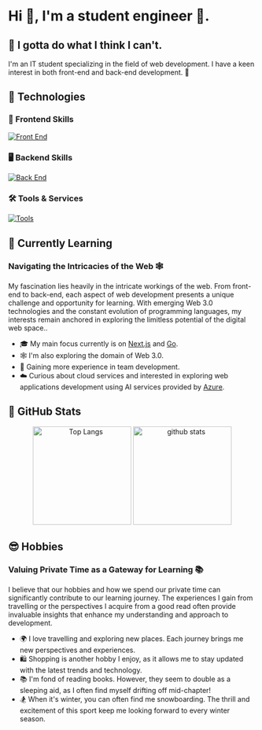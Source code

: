 # Hi 👋, I'm a student engineer 🔰. 

## 🫡 I gotta do what I think I can't.

I'm an IT student specializing in the field of web development. I have a keen interest in both front-end and back-end development. 🚀

## 🥰 Technologies

### 🎨 Frontend Skills
[![Front End](https://skillicons.dev/icons?i=html,css,sass,tailwind,js,ts,react,nextjs,astro,threejs,apollo)](https://skillicons.dev)

### 🖥️ Backend Skills
[![Back End](https://skillicons.dev/icons?i=rails,go,spring,graphql,firebase,supabase)](https://skillicons.dev)

### 🛠️ Tools & Services
[![Tools](https://skillicons.dev/icons?i=idea,github,docker,figma,ai,ps,md)](https://skillicons.dev)

## 🤩 Currently Learning

### Navigating the Intricacies of the Web 🕸️

My fascination lies heavily in the intricate workings of the web. From front-end to back-end, each aspect of web development presents a unique challenge and opportunity for learning. With emerging Web 3.0 technologies and the constant evolution of programming languages, my interests remain anchored in exploring the limitless potential of the digital web space..<br />

- 🎓 My main focus currently is on [Next.js](https://nextjs.org/) and [Go](https://golang.org/).
- 🕸️ I'm also exploring the domain of Web 3.0.
- 🤝 Gaining more experience in team development.
- ☁️ Curious about cloud services and interested in exploring web applications development using AI services provided by [Azure](https://azure.microsoft.com/).


## 🧐 GitHub Stats

<p align="center"> 
  <img alt="Top Langs" height="200px" src="https://github-readme-stats.vercel.app/api/top-langs/?username=R1013-T&layout=compact&show_icons=true&theme=transparent&hide_border=true&title_color=d7e6ef&text_color=407e87&langs_count=10" />
  <img alt="github stats" height="200px" src="https://github-readme-stats.vercel.app/api?username=R1013-T&theme=transparent&show_icons=true&custom_title=GitHub&nbsp;Stats&hide_border=true&title_color=d7e6ef&text_color=407e87&text_bold=false&include_all_commits=true&ring_color=236feb&icon_color=0679c2" />
</p>

## 😎 Hobbies

### Valuing Private Time as a Gateway for Learning 📚

I believe that our hobbies and how we spend our private time can significantly contribute to our learning journey. The experiences I gain from travelling or the perspectives I acquire from a good read often provide invaluable insights that enhance my understanding and approach to development.

- 🌍 I love travelling and exploring new places. Each journey brings me new perspectives and experiences.
- 🛍️ Shopping is another hobby I enjoy, as it allows me to stay updated with the latest trends and technology.
- 📚 I'm fond of reading books. However, they seem to double as a sleeping aid, as I often find myself drifting off mid-chapter!
- 🏂 When it's winter, you can often find me snowboarding. The thrill and excitement of this sport keep me looking forward to every winter season.
